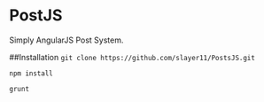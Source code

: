 # PostJS
Simply AngularJS Post System.

##Installation
`git clone https://github.com/slayer11/PostsJS.git`

`npm install`

`grunt`